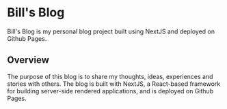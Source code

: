 # Bill's Blog

Bill's Blog is my personal blog project built using NextJS and deployed on Github Pages.

## Overview

The purpose of this blog is to share my thoughts, ideas, experiences and stories with others. The blog is built with NextJS, a React-based framework for building server-side rendered applications, and is deployed on Github Pages.
